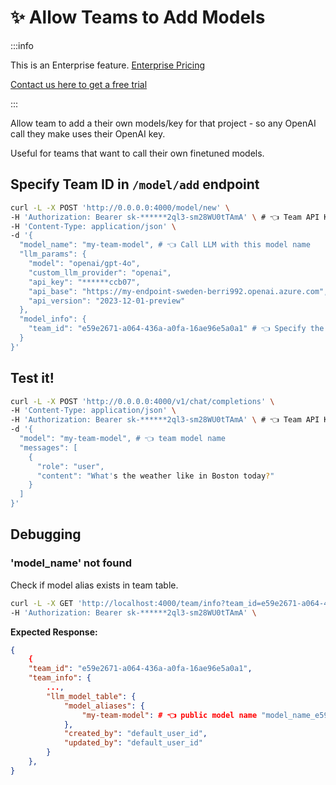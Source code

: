 # ✨ Allow Teams to Add Models

:::info

This is an Enterprise feature.
[Enterprise Pricing](https://www.llm.ai/#pricing)

[Contact us here to get a free trial](https://calendly.com/d/4mp-gd3-k5k/llm-1-1-onboarding-chat)

:::

Allow team to add a their own models/key for that project - so any OpenAI call they make uses their OpenAI key.

Useful for teams that want to call their own finetuned models.

## Specify Team ID in `/model/add` endpoint


```bash
curl -L -X POST 'http://0.0.0.0:4000/model/new' \
-H 'Authorization: Bearer sk-******2ql3-sm28WU0tTAmA' \ # 👈 Team API Key (has same 'team_id' as below)
-H 'Content-Type: application/json' \
-d '{
  "model_name": "my-team-model", # 👈 Call LLM with this model name
  "llm_params": {
    "model": "openai/gpt-4o",
    "custom_llm_provider": "openai",
    "api_key": "******ccb07",
    "api_base": "https://my-endpoint-sweden-berri992.openai.azure.com",
    "api_version": "2023-12-01-preview"
  },
  "model_info": {
    "team_id": "e59e2671-a064-436a-a0fa-16ae96e5a0a1" # 👈 Specify the team ID it belongs to
  }
}'

```

## Test it! 

```bash
curl -L -X POST 'http://0.0.0.0:4000/v1/chat/completions' \
-H 'Content-Type: application/json' \
-H 'Authorization: Bearer sk-******2ql3-sm28WU0tTAmA' \ # 👈 Team API Key
-d '{
  "model": "my-team-model", # 👈 team model name
  "messages": [
    {
      "role": "user",
      "content": "What's the weather like in Boston today?"
    }
  ]
}'

```

## Debugging

### 'model_name' not found 

Check if model alias exists in team table. 

```bash
curl -L -X GET 'http://localhost:4000/team/info?team_id=e59e2671-a064-436a-a0fa-16ae96e5a0a1' \
-H 'Authorization: Bearer sk-******2ql3-sm28WU0tTAmA' \
```

**Expected Response:**

```json
{
    {
    "team_id": "e59e2671-a064-436a-a0fa-16ae96e5a0a1",
    "team_info": {
        ...,
        "llm_model_table": {
            "model_aliases": {
                "my-team-model": # 👈 public model name "model_name_e59e2671-a064-436a-a0fa-16ae96e5a0a1_e81c9286-2195-4bd9-81e1-cf393788a1a0" 👈 internally generated model name (used to ensure uniqueness)
            },
            "created_by": "default_user_id",
            "updated_by": "default_user_id"
        }
    },
}
```

